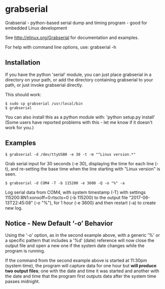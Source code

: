 grabserial
==========

Grabserial - python-based serial dump and timing program - good for
embedded Linux development

See http://elinux.org/Grabserial for documentation and examples.

For help with command line options, use: grabserial -h

Installation
------------
If you have the python 'serial' module, you can just place grabserial
in a directory on your path, or add the directory containing grabserial
to your path, or just invoke grabserial directly.

This should work:

    $ sudo cp grabserial /usr/local/bin
    $ grabserial

You can also install this as a python module with: 'python setup.py install'
(Some users have reported problems with this - let me know if it doesn't
work for you.)

Examples
--------

    $ grabserial -d /dev/ttyUSB0 -e 30 -t -m "^Linux version.*"

Grab serial input for 30 seconds (-e 30), displaying the time for each
line (-t), and re-setting the base time when the line starting with
"Linux version" is seen.

    $ grabserial -d COM4 -T -b 115200 -e 3600 -Q -o "%" -a

Log serial data from COM4, with system timestamp (-T)
with settings 115200:8N1:xonxoff=0:rtscts=0 (-b 115200)
to the output file "2017-06-13T22:45:08" (-o "%"), for 1 hour (-e 3600)
and then restart (-a) to create new log.

Notice - New Default ‘-o’ Behavior
------
Using the '-o' option, as in the second example above, with a generic '%' or a specific pattern that includes a '%d' (date) reference will now close the output file and open a new one if the system date changes while the program is running.

If the command from the second example above is started at 11:30pm (system time), the program will capture data for one hour but **will produce two output files**; one with the date and time it was started and another with the date and time that the program first outputs data after the system time passes midnight.

